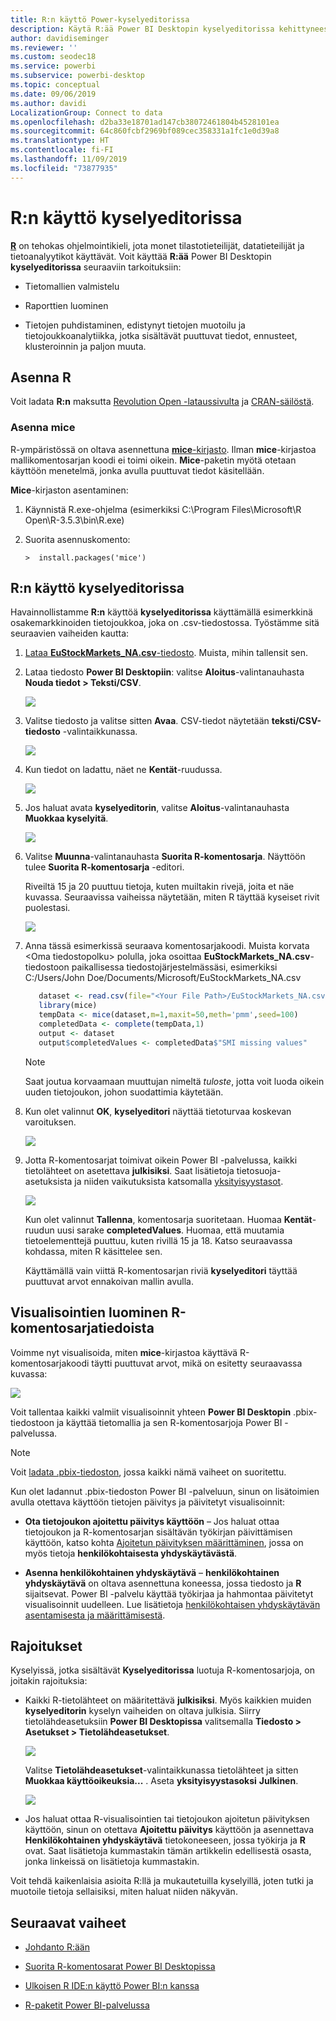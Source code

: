 ```yaml
---
title: R:n käyttö Power-kyselyeditorissa
description: Käytä R:ää Power BI Desktopin kyselyeditorissa kehittyneeseen analyysiin
author: davidiseminger
ms.reviewer: ''
ms.custom: seodec18
ms.service: powerbi
ms.subservice: powerbi-desktop
ms.topic: conceptual
ms.date: 09/06/2019
ms.author: davidi
LocalizationGroup: Connect to data
ms.openlocfilehash: d2ba33e18701ad147cb38072461804b4528101ea
ms.sourcegitcommit: 64c860fcbf2969bf089cec358331a1fc1e0d39a8
ms.translationtype: HT
ms.contentlocale: fi-FI
ms.lasthandoff: 11/09/2019
ms.locfileid: "73877935"
---
```

# <a name="use-r-in-query-editor"></a>R:n käyttö kyselyeditorissa

[**R**](https://mran.microsoft.com/documents/what-is-r) on tehokas ohjelmointikieli, jota monet tilastotieteilijät, datatieteilijät ja tietoanalyytikot käyttävät. Voit käyttää **R:ää** Power BI Desktopin **kyselyeditorissa** seuraaviin tarkoituksiin:

* Tietomallien valmistelu

* Raporttien luominen

* Tietojen puhdistaminen, edistynyt tietojen muotoilu ja tietojoukkoanalytiikka, jotka sisältävät puuttuvat tiedot, ennusteet, klusteroinnin ja paljon muuta.  

## <a name="install-r"></a>Asenna R

Voit ladata **R:n** maksutta [Revolution Open -lataussivulta](https://mran.revolutionanalytics.com/download/) ja [CRAN-säilöstä](https://cran.r-project.org/bin/windows/base/).

### <a name="install-mice"></a>Asenna mice

R-ympäristössä on oltava asennettuna [**mice**-kirjasto](https://www.rdocumentation.org/packages/mice/versions/3.5.0/topics/mice). Ilman **mice**-kirjastoa mallikomentosarjan koodi ei toimi oikein. **Mice**-paketin myötä otetaan käyttöön menetelmä, jonka avulla puuttuvat tiedot käsitellään.

**Mice**-kirjaston asentaminen:

1. Käynnistä R.exe-ohjelma (esimerkiksi C:\Program Files\Microsoft\R Open\R-3.5.3\bin\R.exe)  

2. Suorita asennuskomento:

   ``` 
   >  install.packages('mice') 
   ```

## <a name="use-r-in-query-editor"></a>R:n käyttö kyselyeditorissa

Havainnollistamme **R:n** käyttöä **kyselyeditorissa** käyttämällä esimerkkinä osakemarkkinoiden tietojoukkoa, joka on .csv-tiedostossa. Työstämme sitä seuraavien vaiheiden kautta:

1. [Lataa **EuStockMarkets_NA.csv**-tiedosto](https://download.microsoft.com/download/F/8/A/F8AA9DC9-8545-4AAE-9305-27AD1D01DC03/EuStockMarkets_NA.csv). Muista, mihin tallensit sen.

1. Lataa tiedosto **Power BI Desktopiin**: valitse **Aloitus**-valintanauhasta **Nouda tiedot > Teksti/CSV**.

   ![](media/desktop-r-in-query-editor/r-in-query-editor_1.png)

1. Valitse tiedosto ja valitse sitten **Avaa**. CSV-tiedot näytetään **teksti/CSV-tiedosto** -valintaikkunassa.

   ![](media/desktop-r-in-query-editor/r-in-query-editor_2.png)

1. Kun tiedot on ladattu, näet ne **Kentät**-ruudussa.

   ![](media/desktop-r-in-query-editor/r-in-query-editor_3.png)

1. Jos haluat avata **kyselyeditorin**, valitse **Aloitus**-valintanauhasta **Muokkaa kyselyitä**.

   ![](media/desktop-r-in-query-editor/r-in-query-editor_4.png)

1. Valitse **Muunna**-valintanauhasta **Suorita R-komentosarja**. Näyttöön tulee **Suorita R-komentosarja** -editori.  

   Riveiltä 15 ja 20 puuttuu tietoja, kuten muiltakin rivejä, joita et näe kuvassa. Seuraavissa vaiheissa näytetään, miten R täyttää kyseiset rivit puolestasi.

   ![](media/desktop-r-in-query-editor/r-in-query-editor_5d.png)

1. Anna tässä esimerkissä seuraava komentosarjakoodi. Muista korvata &lt;Oma tiedostopolku&gt; polulla, joka osoittaa **EuStockMarkets_NA.csv**-tiedostoon paikallisessa tiedostojärjestelmässäsi, esimerkiksi C:/Users/John Doe/Documents/Microsoft/EuStockMarkets_NA.csv

    ```r
       dataset <- read.csv(file="<Your File Path>/EuStockMarkets_NA.csv", header=TRUE, sep=",")
       library(mice)
       tempData <- mice(dataset,m=1,maxit=50,meth='pmm',seed=100)
       completedData <- complete(tempData,1)
       output <- dataset
       output$completedValues <- completedData$"SMI missing values"
    ```

    > [!NOTE]
    > Saat joutua korvaamaan muuttujan nimeltä *tuloste*, jotta voit luoda oikein uuden tietojoukon, johon suodattimia käytetään.

7. Kun olet valinnut **OK**, **kyselyeditori** näyttää tietoturvaa koskevan varoituksen.

   ![](media/desktop-r-in-query-editor/r-in-query-editor_6.png)
8. Jotta R-komentosarjat toimivat oikein Power BI -palvelussa, kaikki tietolähteet on asetettava **julkisiksi**. Saat lisätietoja tietosuoja-asetuksista ja niiden vaikutuksista katsomalla [yksityisyystasot](desktop-privacy-levels.md).

   ![](media/desktop-r-in-query-editor/r-in-query-editor_7.png)

   Kun olet valinnut **Tallenna**, komentosarja suoritetaan. Huomaa **Kentät**-ruudun uusi sarake **completedValues**. Huomaa, että muutamia tietoelementtejä puuttuu, kuten rivillä 15 ja 18. Katso seuraavassa kohdassa, miten R käsittelee sen.

   Käyttämällä vain viittä R-komentosarjan riviä **kyselyeditori** täyttää puuttuvat arvot ennakoivan mallin avulla.

## <a name="create-visuals-from-r-script-data"></a>Visualisointien luominen R-komentosarjatiedoista

Voimme nyt visualisoida, miten **mice**-kirjastoa käyttävä R-komentosarjakoodi täytti puuttuvat arvot, mikä on esitetty seuraavassa kuvassa:

![](media/desktop-r-in-query-editor/r-in-query-editor_8a.png)

Voit tallentaa kaikki valmiit visualisoinnit yhteen **Power BI Desktopin** .pbix-tiedostoon ja käyttää tietomallia ja sen R-komentosarjoja Power BI -palvelussa.

> [!NOTE]
> Voit [ladata .pbix-tiedoston](https://download.microsoft.com/download/F/8/A/F8AA9DC9-8545-4AAE-9305-27AD1D01DC03/Complete%20Values%20with%20R%20in%20PQ.pbix), jossa kaikki nämä vaiheet on suoritettu.

Kun olet ladannut .pbix-tiedoston Power BI -palveluun, sinun on lisätoimien avulla otettava käyttöön tietojen päivitys ja päivitetyt visualisoinnit:  

* **Ota tietojoukon ajoitettu päivitys käyttöön** – Jos haluat ottaa tietojoukon ja R-komentosarjan sisältävän työkirjan päivittämisen käyttöön, katso kohta [Ajoitetun päivityksen määrittäminen](refresh-scheduled-refresh.md), jossa on myös tietoja **henkilökohtaisesta yhdyskäytävästä**.

* **Asenna henkilökohtainen yhdyskäytävä** – **henkilökohtainen yhdyskäytävä** on oltava asennettuna koneessa, jossa tiedosto ja **R** sijaitsevat. Power BI -palvelu käyttää työkirjaa ja hahmontaa päivitetyt visualisoinnit uudelleen. Lue lisätietoja [henkilökohtaisen yhdyskäytävän asentamisesta ja määrittämisestä](service-gateway-personal-mode.md).

## <a name="limitations"></a>Rajoitukset

Kyselyissä, jotka sisältävät **Kyselyeditorissa** luotuja R-komentosarjoja, on joitakin rajoituksia:

* Kaikki R-tietolähteet on määritettävä **julkisiksi**. Myös kaikkien muiden **kyselyeditorin** kyselyn vaiheiden on oltava julkisia. Siirry tietolähdeasetuksiin **Power BI Desktopissa** valitsemalla **Tiedosto > Asetukset > Tietolähdeasetukset**.

  ![](media/desktop-r-in-query-editor/r-in-query-editor_9.png)

  Valitse **Tietolähdeasetukset**-valintaikkunassa tietolähteet ja sitten **Muokkaa käyttöoikeuksia...** .  Aseta **yksityisyystasoksi** **Julkinen**.

  ![](media/desktop-r-in-query-editor/r-in-query-editor_10.png)    
* Jos haluat ottaa R-visualisointien tai tietojoukon ajoitetun päivityksen käyttöön, sinun on otettava **Ajoitettu päivitys** käyttöön ja asennettava **Henkilökohtainen yhdyskäytävä** tietokoneeseen, jossa työkirja ja **R** ovat. Saat lisätietoja kummastakin tämän artikkelin edellisestä osasta, jonka linkeissä on lisätietoja kummastakin.

Voit tehdä kaikenlaisia asioita R:llä ja mukautetuilla kyselyillä, joten tutki ja muotoile tietoja sellaisiksi, miten haluat niiden näkyvän.

## <a name="next-steps"></a>Seuraavat vaiheet

* [Johdanto R:ään](https://mran.microsoft.com/documents/what-is-r) 

* [Suorita R-komentosarat Power BI Desktopissa](desktop-r-scripts.md) 

* [Ulkoisen R IDE:n käyttö Power BI:n kanssa](desktop-r-ide.md) 

* [R-paketit Power BI-palvelussa](service-r-packages-support.md)
